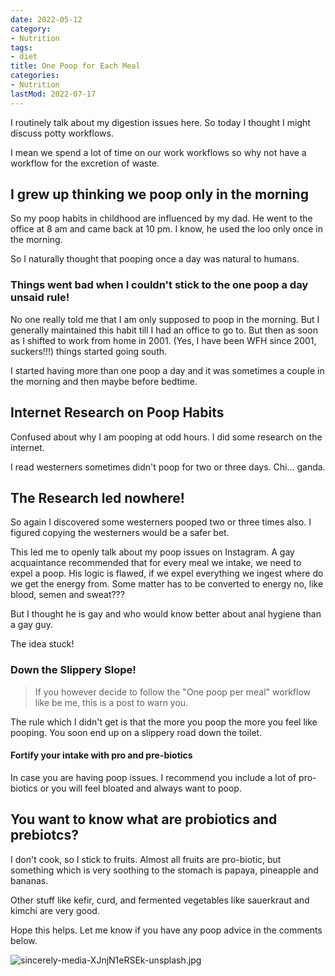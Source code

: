 ```yaml
---
date: 2022-05-12
category:
- Nutrition
tags:
- diet
title: One Poop for Each Meal
categories:
- Nutrition
lastMod: 2022-07-17
---
```

I routinely talk about my digestion issues here. So today I thought I might discuss potty workflows. 

I mean we spend a lot of time on our work workflows so why not have a workflow for the excretion of waste.

## I grew up thinking we poop only in the morning

So my poop habits in childhood are influenced by my dad. He went to the office at 8 am and came back at 10 pm. I know, he used the loo only once in the morning.

So I naturally thought that pooping once a day was natural to humans.

### Things went bad when I couldn't stick to the one poop a day unsaid rule!

No one really told me that I am only supposed to poop in the morning. But I generally maintained this habit till I had an office to go to. But then as soon as I shifted to work from home in 2001. (Yes, I have been WFH since 2001, suckers!!!) things started going south. 

I started having more than one poop a day and it was sometimes a couple in the morning and then maybe before bedtime.

## Internet Research on Poop Habits

Confused about why I am pooping at odd hours. I did some research on the internet. 

I read westerners sometimes didn't poop for two or three days. Chi... ganda.



## The Research led nowhere! 

So again I discovered some westerners pooped two or three times also. I figured copying the westerners would be a safer bet.

This led me to openly talk about my poop issues on Instagram. A gay acquaintance recommended that for every meal we intake, we need to expel a poop. His logic is flawed, if we expel everything we ingest where do we get the energy from. Some matter has to be converted to energy no, like blood, semen and sweat???

But I thought he is gay and who would know better about anal hygiene than a gay guy. 

The idea stuck!



### Down the Slippery Slope! 

> If you however decide to follow the "One poop per meal" workflow like be me, this is a post to warn you. 

The rule which I didn't get is that the more you poop the more you feel like pooping. You soon end up on a slippery road down the toilet.



#### Fortify your intake with pro and pre-biotics

In case you are having poop issues. I recommend you include a lot of pro-biotics or you will feel bloated and always want to poop.





## You want to know what are probiotics and prebiotcs?

I don't cook, so I stick to fruits. Almost all fruits are pro-biotic, but something which is very soothing to the stomach is papaya, pineapple and bananas. 

Other stuff like kefir, curd, and fermented vegetables like sauerkraut and kimchi are very good. 

Hope this helps. Let me know if you have any poop advice in the comments below. 

![sincerely-media-XJnjN1eRSEk-unsplash.jpg](https://mataroa.blog/images/d2d6ac8d.jpeg)
